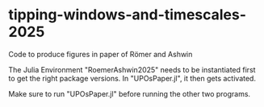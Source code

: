# tipping-windows-and-timescales-2025
Code to produce figures in paper of Römer and Ashwin

The Julia Environment "RoemerAshwin2025" needs to be instantiated first to get the right package versions. In "UPOsPaper.jl", it then gets activated.

Make sure to run "UPOsPaper.jl" before running the other two programs.



